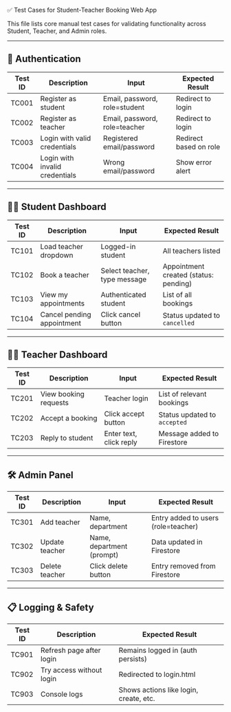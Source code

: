  ✅ Test Cases for Student-Teacher Booking Web App

This file lists core manual test cases for validating functionality across Student, Teacher, and Admin roles.

---

## 🔐 Authentication

| Test ID | Description                          | Input                        | Expected Result                         |
|--------|--------------------------------------|------------------------------|-----------------------------------------|
| TC001  | Register as student                  | Email, password, role=student| Redirect to login                       |
| TC002  | Register as teacher                  | Email, password, role=teacher| Redirect to login                       |
| TC003  | Login with valid credentials         | Registered email/password    | Redirect based on role                  |
| TC004  | Login with invalid credentials       | Wrong email/password         | Show error alert                        |

---

## 👨‍🎓 Student Dashboard

| Test ID | Description                        | Input                         | Expected Result                         |
|--------|------------------------------------|-------------------------------|-----------------------------------------|
| TC101  | Load teacher dropdown              | Logged-in student             | All teachers listed                     |
| TC102  | Book a teacher                     | Select teacher, type message  | Appointment created (status: pending)   |
| TC103  | View my appointments               | Authenticated student         | List of all bookings                    |
| TC104  | Cancel pending appointment         | Click cancel button           | Status updated to `cancelled`          |

---

## 👩‍🏫 Teacher Dashboard

| Test ID | Description                        | Input                         | Expected Result                         |
|--------|------------------------------------|-------------------------------|-----------------------------------------|
| TC201  | View booking requests              | Teacher login                 | List of relevant bookings               |
| TC202  | Accept a booking                   | Click accept button           | Status updated to `accepted`            |
| TC203  | Reply to student                   | Enter text, click reply       | Message added to Firestore              |

---

## 🛠️ Admin Panel

| Test ID | Description                        | Input                         | Expected Result                         |
|--------|------------------------------------|-------------------------------|-----------------------------------------|
| TC301  | Add teacher                        | Name, department              | Entry added to users (role=teacher)     |
| TC302  | Update teacher                     | Name, department (prompt)     | Data updated in Firestore               |
| TC303  | Delete teacher                     | Click delete button           | Entry removed from Firestore            |

---

## 📋 Logging & Safety

| Test ID | Description                        | Expected Result                        |
|--------|------------------------------------|----------------------------------------|
| TC901  | Refresh page after login           | Remains logged in (auth persists)      |
| TC902  | Try access without login           | Redirected to login.html               |
| TC903  | Console logs                       | Shows actions like login, create, etc. |
